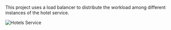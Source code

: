 This project uses a load balancer to distribute the workload among different instances of the hotel service.

![Hotels Service](https://github.com/user-attachments/assets/daa351e4-7a67-4ab3-8aa0-99211bb9c1de)
